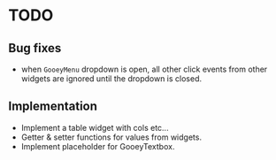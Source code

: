 # TODO

## Bug fixes
- when ```GooeyMenu``` dropdown is open, all other click events from other widgets are ignored until the dropdown is closed.


## Implementation
- Implement a table widget with cols etc...
- Getter & setter functions for values from widgets.
- Implement placeholder for GooeyTextbox.